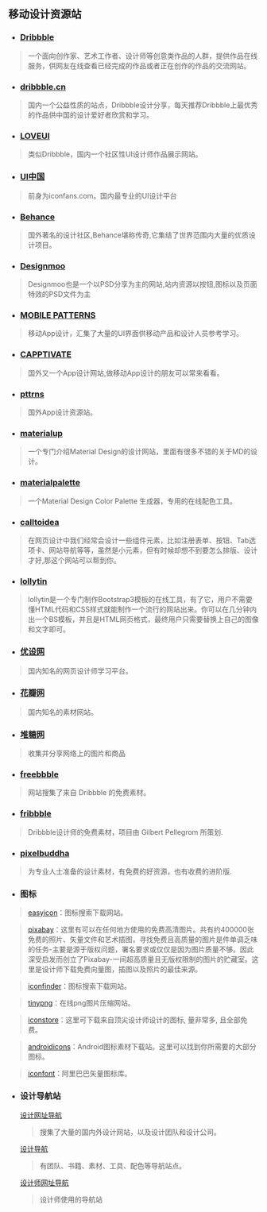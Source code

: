 ## 移动设计资源站
* ### [Dribbble](https://dribbble.com/)
> 一个面向创作家、艺术工作者、设计师等创意类作品的人群，提供作品在线服务，供网友在线查看已经完成的作品或者正在创作的作品的交流网站。

* ### [dribbble.cn](http://dribbble.cn/)
> 国内一个公益性质的站点，Dribbble设计分享，每天推荐Dribbble上最优秀的作品供中国的设计爱好者欣赏和学习。

* ### [LOVEUI](http://loveui.cn/)
> 类似Dribbble，国内一个社区性UI设计师作品展示网站。

* ### [UI中国](http://www.ui.cn/)
> 前身为iconfans.com。国内最专业的UI设计平台

* ### [Behance](https://www.behance.net/)
> 国外著名的设计社区,Behance堪称传奇,它集结了世界范围内大量的优质设计项目。

* ### [Designmoo](http://Designmoo.com)
> Designmoo也是一个以PSD分享为主的网站,站内资源以按钮,图标以及页面特效的PSD文件为主

* ### [MOBILE PATTERNS](http://www.mobile-patterns.com/)
> 移动App设计，汇集了大量的UI界面供移动产品和设计人员参考学习。

* ### [CAPPTIVATE](http://capptivate.co/)
> 国外又一个App设计网站,做移动App设计的朋友可以常来看看。

* ### [pttrns](http://pttrns.com/)
> 国外App设计资源站。

* ### [materialup](http://www.materialup.com/)
> 一个专门介绍Material Design的设计网站，里面有很多不错的关于MD的设计。

* ### [materialpalette](http://www.materialpalette.com/)
> 一个Material Design Color Palette 生成器，专用的在线配色工具。

* ### [calltoidea](http://www.calltoidea.com/)
> 在网页设计中我们经常会设计一些组件元素，比如注册表单、按钮、Tab选项卡、网站导航等等，虽然是小元素，但有时候却想不到要怎么排版、设计才好,那这个网站可以帮到你。

* ### [lollytin](http://lollyt.in/)
> lollytin是一个专门制作Bootstrap3模板的在线工具，有了它，用户不需要懂HTML代码和CSS样式就能制作一个流行的网站出来。你可以在几分钟内出一个BS模板，并且是HTML网页格式，最终用户只需要替换上自己的图像和文字即可。

* ### [优设网](http://www.uisdc.com/)
> 国内知名的网页设计师学习平台。

* ### [花瓣网](http://huaban.com/)
> 国内知名的素材网站。

* ### [堆糖网](http://www.duitang.com/)
> 收集并分享网络上的图片和商品

* ### [freebbble](http://freebbble.com/)
> 网站搜集了来自 Dribbble 的免费素材。

* ### [fribbble](http://fribbble.com/)
> Dribbble设计师的免费素材，项目由 Gilbert Pellegrom 所策划.

* ### [pixelbuddha](http://pixelbuddha.net/)
> 为专业人士准备的设计素材，有免费的好资源，也有收费的进阶版.

* ### 图标
 > [easyicon](http://www.easyicon.net/)：图标搜索下载网站。

 > [pixabay](https://pixabay.com/)：这里有可以在任何地方使用的免费高清图片。共有约400000张免费的照片、矢量文件和艺术插图，寻找免费且高质量的图片是件单调乏味的任务-主要是源于版权问题，署名要求或仅仅是因为图片质量不够。因此深受启发而创立了Pixabay-一间超高质量且无版权限制的图片的贮藏室。这里是设计师下载免费向量图，插图以及照片的最佳来源。

 > [iconfinder](https://www.iconfinder.com/)：图标搜索下载网站。

 > [tinypng](https://tinypng.com/)：在线png图片压缩网站。

 > [iconstore](http://iconstore.co/)：这里可下载来自顶尖设计师设计的图标, 量非常多, 且全部免费。

 > [androidicons](http://www.androidicons.com/)：Android图标素材下载站。这里可以找到你所需要的大部分图标。

 > [iconfont](http://iconfont.cn/)：阿里巴巴矢量图标库。

* ### 设计导航站
  [设计网址导航](http://hao.zlg.cc/)
  > 搜集了大量的国内外设计网站，以及设计团队和设计公司。

  [设计导航](http://hao.shejidaren.com/)
  > 有团队、书籍、素材、工具、配色等导航站点。

  [设计师网址导航](http://hao.uisdc.com/)
  >设计师使用的导航站
